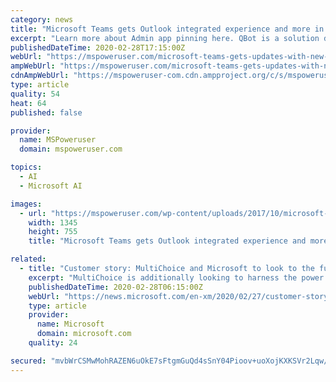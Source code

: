 ```yaml
---
category: news
title: "Microsoft Teams gets Outlook integrated experience and more in the latest update"
excerpt: "Learn more about Admin app pinning here. QBot is a solution designed for classroom teaching scenarios which allow teachers, tutors and students to intelligently answer each other’s questions within the Microsoft Teams collaboration platform. It leverages the power of Azure Cognitive Services, in particular QnA Maker to achieve this."
publishedDateTime: 2020-02-28T17:15:00Z
webUrl: "https://mspoweruser.com/microsoft-teams-gets-updates-with-new-features/"
ampWebUrl: "https://mspoweruser.com/microsoft-teams-gets-updates-with-new-features/amp/"
cdnAmpWebUrl: "https://mspoweruser-com.cdn.ampproject.org/c/s/mspoweruser.com/microsoft-teams-gets-updates-with-new-features/amp/"
type: article
quality: 54
heat: 64
published: false

provider:
  name: MSPoweruser
  domain: mspoweruser.com

topics:
  - AI
  - Microsoft AI

images:
  - url: "https://mspoweruser.com/wp-content/uploads/2017/10/microsoft-teams.png"
    width: 1345
    height: 755
    title: "Microsoft Teams gets Outlook integrated experience and more in the latest update"

related:
  - title: "Customer story: MultiChoice and Microsoft to look to the future of entertainment in Africa"
    excerpt: "MultiChoice is additionally looking to harness the power of AI, and co-create innovation that is locally relevant. Through its partnership with Microsoft, MultiChoice is looking to leverage AI, Mixed Reality and Cognitive Services technologies that are radically changing the audience experience compared to traditional static linear TV."
    publishedDateTime: 2020-02-28T06:15:00Z
    webUrl: "https://news.microsoft.com/en-xm/2020/02/27/customer-story-multichoice-and-microsoft-to-look-to-the-future-of-entertainment-in-africa/"
    type: article
    provider:
      name: Microsoft
      domain: microsoft.com
    quality: 24

secured: "mvbWrCSMwMohRAZEN6uOkE7sFtgmGuQd4sSnY04Pioov+uoXojKXKSVr2Lqw/INbUgtkrBe8gwLO2yA4gjaNTBahvwoc7C95NxM+/EMj3usDDraXdZI6oVyI9gU+4eOHHQz4HXSKzMFnzI17e99xAi5Q72yM4jyMUhPiqzEYZvaXxkYG7+vKEE5Q/XR5XW9LAmbWGxn7IYuiwohV5ZSoV98orjVxIku1GqAn/tbwoCs885RJkBlH9EotIqkJivQmSFYraFb1//g/KmPgYyCHzZKX5KosTryH/mZ+sJJO8YPYZDLHQCY51v5CNULG0Ylu847ZkkZYjpdY/nNyEXILZsbn8VF4GA6VW0b/G5uIMd1/qF+qqoTByT+xPADX83z3jlPKzC2nl+CH/5FFIDp4+m6vNesw1OCl6TIeKk/o6FJJuFtaEukH9lrnwSU8gGH4Y5KLCkIVti1vOBPO99DPA/zAbN/CURaJmk2bTkuCfaA=;nmnUiKNydQKZM4znOqDsYw=="
---
```


